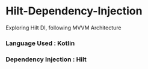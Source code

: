 # Hilt-Dependency-Injection
Exploring Hilt DI, following MVVM Architecture
### Language Used : Kotlin
### Dependency Injection  : Hilt 
